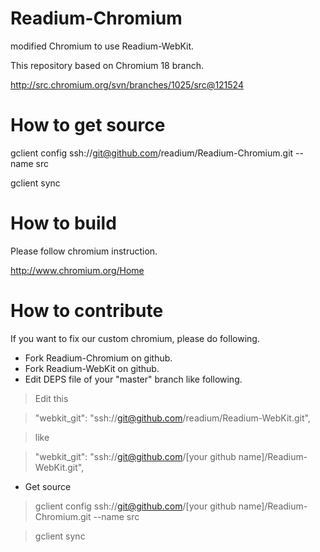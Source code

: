 Readium-Chromium
===============

modified Chromium to use Readium-WebKit.

This repository based on Chromium 18 branch.

http://src.chromium.org/svn/branches/1025/src@121524

# How to get source
gclient config ssh://git@github.com/readium/Readium-Chromium.git --name src

gclient sync

# How to build
Please follow chromium instruction.

http://www.chromium.org/Home

# How to contribute
If you want to fix our custom chromium, please do following.

* Fork Readium-Chromium on github.
* Fork Readium-WebKit on github.
* Edit DEPS file of your "master" branch like following.

> Edit this

>   "webkit_git": "ssh://git@github.com/readium/Readium-WebKit.git",

> like

>   "webkit_git": "ssh://git@github.com/[your github name]/Readium-WebKit.git",

* Get source

> gclient config ssh://git@github.com/[your github name]/Readium-Chromium.git --name src

> gclient sync

